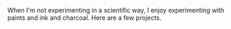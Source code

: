 When I'm not experimenting in a scientific way, I enjoy experimenting with paints and ink and charcoal. Here are a few projects.
